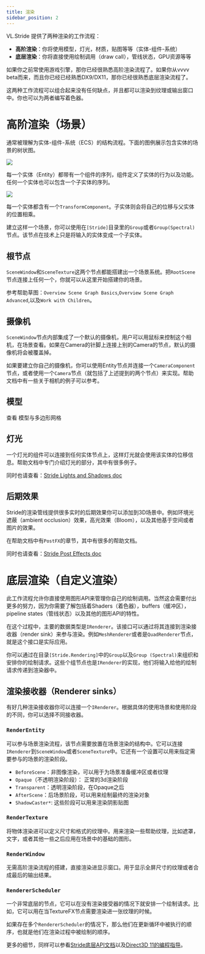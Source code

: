 ```yaml
---
title: 渲染
sidebar_position: 2
---
```


VL.Stride 提供了两种渲染的工作流程：
- **高阶渲染**：你将使用模型，灯光，材质，贴图等等（实体-组件-系统）
- **底层渲染**：你将直接使用绘制调用（draw call），管线状态，GPU资源等等

如果你之前常使用游戏引擎，那你已经很熟悉高阶渲染流程了。如果你从vvvv beta而来，而且你已经已经熟悉DX9/DX11，那你已经很熟悉底层渲染流程了。

这两种工作流程可以组合起来没有任何缺点，并且都可以渲染到纹理或输出窗口中。你也可以为两者编写着色器。

# 高阶渲染（场景）

通常被理解为实体-组件-系统（ECS）的结构流程。下面的图例展示包含实体的场景的树状图。

![](https://thegraybook.vvvv.org/images/libraries/3d/stride_ecs.svg)

每一个实体（Entity）都带有一个组件的序列，组件定义了实体的行为以及功能。任何一个实体也可以包含一个子实体的序列。

![](https://thegraybook.vvvv.org/images/libraries/3d/stride_entity.svg)

每一个实体都含有一个``TransformComponent``。子实体则会将自己的位移与父实体的位置相乘。

建立这样一个场景，你可以使用在``[Stride]``目录里的``Group``或者``Group(Spectral)``节点。该节点在技术上只是将输入的实体变成一个子实体。

## 根节点

``SceneWindow``和``SceneTexture``这两个节点都能搭建出一个场景系统。把``RootScene``节点连接上任何一个，你就可以从这里开始搭建你的场景。

参考帮助草图：``Overview Scene Graph Basics``,``Overview Scene Graph Advanced``,以及``Work with Children``。

## 摄像机

``SceneWindow``节点内部集成了一个默认的摄像机，用户可以用鼠标来控制这个相机，在场景查看。如果在Camera的针脚上连接上别的Camera的节点，默认的摄像机将会被覆盖掉。

如果要建立你自己的摄像机，你可以使用Entity节点并连接一个``CameraComponent``节点，或者使用一个``Camera``节点（就包括了上述提到的两个节点）来实现。帮助文档中有一些关于相机的例子可以参考。

## 模型

查看 模型与多边形网格

## 灯光

一个灯光的组件可以连接到任何实体节点上，这样灯光就会使用该实体的位移信息。帮助文档中专门介绍灯光的部分，其中有很多例子。

同时也请查看：[Stride Lights and Shadows doc](https://doc.stride3d.net/latest/en/manual/graphics/lights-and-shadows/index.html)

## 后期效果

Stride的渲染管线提供很多实时的后期效果你可以添加到3D场景中。例如环境光遮蔽（ambient occlusion）效果，高光效果（Bloom），以及其他基于空间或者图片的效果。

在帮助文档中有``PostFX``的章节，其中有很多的帮助文档。

同时也请查看：[Stride Post Effects doc](https://doc.stride3d.net/latest/en/manual/graphics/post-effects/index.html)

# 底层渲染（自定义渲染）

此工作流程允许你直接使用图形API来管理你自己的绘制调用。当然这会需要付出更多的努力，因为你需要了解包括着Shaders（着色器），buffers（缓冲区），pipeline states（管线状态）以及其他的图形API的特性。

在这个过程中，主要的数据类型是``IRenderer``。该接口可以通过将其连接到渲染接收器（render sink）来参与渲染。例如``MeshRenderer``或者是``QuadRenderer``节点，就是这个接口是实际应用。

你可以通过在目录``[Stride.Rendering]``中的``Group``以及``Group (Spectral)``来组织和安排你的绘制请求。这些个组节点也是``IRenderer``的实现，他们将输入给他的绘制请求传递到渲染器中。

## 渲染接收器（Renderer sinks）

有好几种渲染接收器你可以连接一个``IRenderer``。根据具体的使用场景和使用阶段的不同，你可以选择不同接收器。

### ``RenderEntity``

可以参与场景渲染流程，该节点需要放置在场景渲染的结构中。它可以连接``IRenderer``到``SceneWindow``或者``SceneTexture``中。它还有一个设置可以用来指定需要参与的场景的渲染阶段。

- ``BeforeScene``：非图像渲染，可以用于为场景准备缓冲区或者纹理
- ``Opaque``（不透明渲染阶段）： 正常的3d渲染阶段
- ``Transparent``：透明渲染阶段，在Opaque之后
- ``AfterScene``：后场景阶段，可以用来绘制最终的渲染对象
- ``ShadowCaster*``: 这些阶段可以用来渲染阴影贴图

### ``RenderTexture``

将物体渲染进可以定义尺寸和格式的纹理中。用来渲染一些帮助纹理，比如遮罩，文字，或者其他一些之后应用在场景中的基础的图形。

### ``RenderWindow``

无需高阶渲染流程的搭建，直接渲染进显示窗口。用于显示全屏尺寸的纹理或者合成最后的输出结果。

### ``RendererScheduler``

一个非常底层的节点，它可以在没有渲染接受器的情况下就安排一个绘制请求。比如，它可以用在当TextureFX节点需要渲染进一张纹理的时候。

如果存在多个``RendererScheduler``的情况下，那么他们在更新循环中被执行的顺序，也就是他们在渲染过程中被绘制的顺序。

更多的细节，同样可以参看[Stride底层API文档](https://doc.stride3d.net/latest/en/manual/graphics/low-level-api/index.html)以及[Direct3D 11的编程指导](https://docs.microsoft.com/en-us/windows/win32/direct3d11/dx-graphics-overviews)。